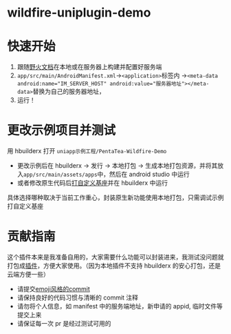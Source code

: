 # wildfire-uniplugin-demo

# 快速开始

1. 跟随[野火文档](https://docs.wildfirechat.net/)在本地或在服务器上构建并配置好服务端
2. `app/src/main/AndroidManifest.xml`->`<application>`标签内 ->`<meta-data android:name="IM_SERVER_HOST" android:value="服务器地址"></meta-data>`替换为自己的服务器地址，
3. 运行！

# 更改示例项目并测试

用 hbuilderx 打开 `uniapp示例工程/PentaTea-Wildfire-Demo`

- 更改示例后在 hbuilderx -> 发行 -> 本地打包 -> 生成本地打包资源，并将其放入`app/src/main/assets/apps`中，然后在 android studio 中运行
- 或者修改原生代码后[打自定义基座](https://ask.dcloud.net.cn/article/35482)并在 hbuilderx 中运行

具体选择哪种取决于当前工作重心，封装原生新功能使用本地打包，只需调试示例打自定义基座

# 贡献指南

这个插件本来是我准备自用的，大家需要什么功能可以封装进来，我测试没问题就打包成[插件](https://ext.dcloud.net.cn/plugin?id=4547)，方便大家使用。（因为本地插件不支持 hbuilderx 的安心打包，还是云端方便一些）

- 请提交[emoji风格的commit](https://github.com/liuchengxu/git-commit-emoji-cn)
- 请保持良好的代码习惯与清晰的 commit 注释
- 请勿将个人信息，如 manifest 中的服务端地址，新申请的 appid, 临时文件等提交上来
- 请保证每一次 pr 是经过测试可用的
